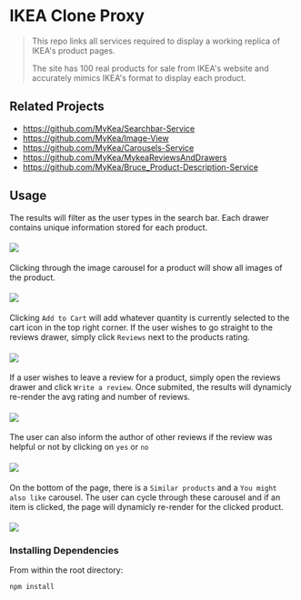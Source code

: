 # IKEA Clone Proxy

> This repo links all services required to display a working replica of IKEA's product pages. 
>
> The site has 100 real products for sale from IKEA's website and accurately mimics IKEA's format to display each product.

## Related Projects

  - https://github.com/MyKea/Searchbar-Service
  - https://github.com/MyKea/Image-View
  - https://github.com/MyKea/Carousels-Service
  - https://github.com/MyKea/MykeaReviewsAndDrawers
  - https://github.com/MyKea/Bruce_Product-Description-Service

## Usage
The results will filter as the user types in the search bar. Each drawer contains unique information stored for each product. 

#### ![](assets/readMe/searching:drawers.gif)

Clicking through the image carousel for a product will show all images of the product. 

#### ![](assets/readMe/going-through-images.gif)

Clicking `Add to Cart` will add whatever quantity is currently selected to the cart icon in the top right corner. If the user wishes to go straight to the reviews drawer, simply click `Reviews` next to the products rating.

#### ![](assets/readMe/going-through-product-description.gif)

If a user wishes to leave a review for a product, simply open the reviews drawer and click `Write a review`. Once submited, the results will dynamicly re-render the avg rating and number of reviews.

#### ![](assets/readMe/writing-a-review.gif)

The user can also inform the author of other reviews if the review was helpful or not by clicking on `yes` or `no`

#### ![](assets/readMe/feedback-for-reviews.gif)

On the bottom of the page, there is a `Similar products` and a `You might also like` carousel. The user can cycle through these carousel and if an item is clicked, the page will dynamicly re-render for the clicked product.

#### ![](assets/readMe/going-through-carousel.gif)

### Installing Dependencies

From within the root directory:

```
npm install
```

